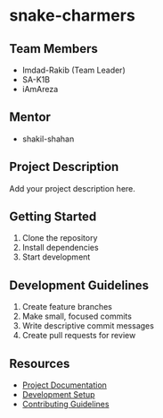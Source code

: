 # snake-charmers

## Team Members
- Imdad-Rakib (Team Leader)
- SA-K1B
- iAmAreza

## Mentor
- shakil-shahan

## Project Description
Add your project description here.

## Getting Started
1. Clone the repository
2. Install dependencies
3. Start development

## Development Guidelines
1. Create feature branches
2. Make small, focused commits
3. Write descriptive commit messages
4. Create pull requests for review

## Resources
- [Project Documentation](docs/)
- [Development Setup](docs/setup.md)
- [Contributing Guidelines](CONTRIBUTING.md)
